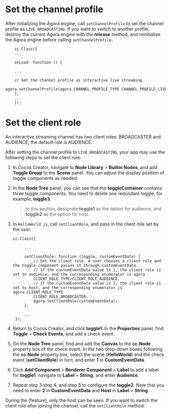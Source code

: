 # Set the channel profile
After initializing the Agora engine, call `setChannelProfile` to set the channel profile as `LIVE_BROADCASTING`.
If you want to switch to another profile, destroy the current Agora engine with the **release** method, and reinitialize the Agora engine before calling `setChannelProfile`.

```
    cc.Class({
    ...

    onLoad: function () {

    ...

    // Set the channel profile as interactive live streaming.
    agora.setChannelProfile(agora.CHANNEL_PROFILE_TYPE.CHANNEL_PROFILE_LIVE_BROADCASTING);
    },
    ...
    });
```

# Set the client role

An interactive streaming channel has two client roles: BROADCASTER and AUDIENCE; the default role is AUDIENCE.

After setting the channel profile to `LIVE_BROADCASTING`, your app may use the following steps to set the client role: 

1. In Cocos Creator, navigate to **Node Library** > **Builtin Nodes**, and add **Toggle Group** to the **Scene** panel. You can adjust the display position of toggle components as needed.

2. In the **Node Tree** panel, you can see that the **toggleContainer** contains three toggle components. You need to delete one redundant toggle, for example, **toggle3**.
    
    >In this section, designate **toggle1** as the option for audience, and **toggle2** as the option for host.

3. In `HelloWorld.js`, call `setClientRole`, and pass in the client role set by the user.
     ```
    cc.Class({
      
          ...
      
          setClientRole: function (toggle, customEventData) {
              // Set the client role. A user chooses a client role and the toggle component passes it through customEventData.
              // If the customEventData value is 1, the client role is set to audience, and the corresponding enumerator is agora
              CLIENT_ROLE_TYPE.CLIENT_ROLE_AUDIENCE.
              // If the customEventData value is 2, the client role is set to host, and the corresponding enumerator is agora.CLIENT_ROLE_TYPE
              CLIENT_ROLE_BROADCASTER.
              agora.setClientRole(customEventData);
          },
      
          ...
      });
   ```

4. Return to Cocos Creator, and click **toggle1**. In the **Properties** panel, find **Toggle** > **Check Events**, and add a check event.<span id="step4">

5. On the **Node Tree** panel, find and add the **Canvas** to the **cc.Node** property box of the check event. In the two drop-down boxes following the **cc.Node** property box, select the scene (**HelloWorld**) and the check event (**setClientRole**) in turn, and enter **1** in **CustomEventData**.<span id="step5">

6. Click **Add Component** > **Renderer Component** > **Label** to add a label for **toggle1**. navigate to **Label** > **String**, and enter **Audience**.

7. Repeat step 3 step 4, and step 5 to configure the **toggle2**. Note that you need to enter **2** in **CustomEventData** and **Host** in **Label** > **String**.

During the [feature], only the host can be seen. If you want to switch the client role after joining the channel, call the `setClientRole` method.